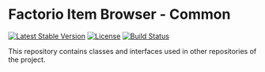 # Factorio Item Browser - Common

[![Latest Stable Version](https://poser.pugx.org/factorio-item-browser/common/v/stable)](https://packagist.org/packages/factorio-item-browser/common)
[![License](https://poser.pugx.org/factorio-item-browser/common/license)](https://packagist.org/packages/factorio-item-browser/common)
[![Build Status](https://travis-ci.com/factorio-item-browser/common.svg?branch=master)](https://travis-ci.com/factorio-item-browser/common)

This repository contains classes and interfaces used in other repositories of the project.